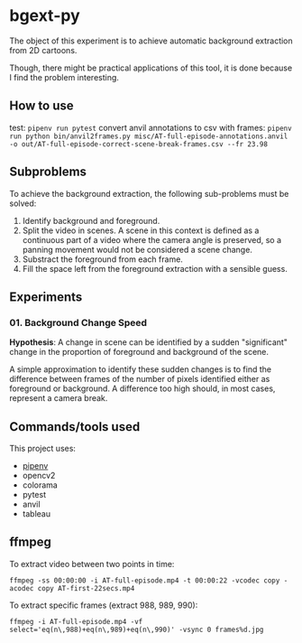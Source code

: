 # bgext-py

The object of this experiment is to achieve automatic background extraction from 2D cartoons.

Though, there might be practical applications of this tool, it is done because I find the problem interesting.

## How to use

test: `pipenv run pytest`
convert anvil annotations to csv with frames: `pipenv run python bin/anvil2frames.py misc/AT-full-episode-annotations.anvil -o out/AT-full-episode-correct-scene-break-frames.csv --fr 23.98`
## Subproblems

To achieve the background extraction, the following sub-problems must be solved:

1. Identify background and foreground.
2. Split the video in scenes. A scene in this context is defined as a continuous part of a video where the camera angle is preserved, so a panning movement would not be considered a scene change.
3. Substract the foreground from each frame.
4. Fill the space left from the foreground extraction with a sensible guess.

## Experiments

### 01. Background Change Speed

**Hypothesis**: A change in scene can be identified by a sudden "significant" change in the proportion of foreground and background of the scene.

A simple approximation to identify these sudden changes is to find the difference between frames of the number of pixels identified either as foreground or background. A difference too high should, in most cases, represent a camera break.

## Commands/tools used

This project uses:
- [pipenv](http://docs.python-guide.org/en/latest/dev/virtualenvs/)
- opencv2
- colorama
- pytest
- anvil
- tableau

## ffmpeg

To extract video between two points in time:

```
ffmpeg -ss 00:00:00 -i AT-full-episode.mp4 -t 00:00:22 -vcodec copy -acodec copy AT-first-22secs.mp4
```

To extract specific frames (extract 988, 989, 990):

```
ffmpeg -i AT-full-episode.mp4 -vf select='eq(n\,988)+eq(n\,989)+eq(n\,990)' -vsync 0 frames%d.jpg
```
